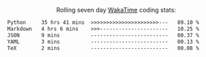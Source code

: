 <p align="center">Rolling seven day <a href="https://wakatime.com/@syrkis"/>WakaTime</a> coding stats:</p>
<!--START_SECTION:waka-->

```txt
Python     35 hrs 41 mins  >>>>>>>>>>>>>>>>>>>>>>---   89.10 %
Markdown   4 hrs 6 mins    >>>----------------------   10.25 %
JSON       9 mins          -------------------------   00.37 %
YAML       3 mins          -------------------------   00.13 %
TeX        2 mins          -------------------------   00.08 %
```

<!--END_SECTION:waka-->

